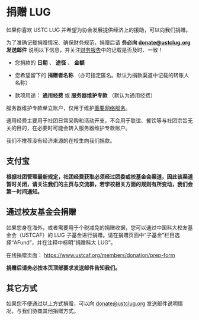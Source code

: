 ---
---

# 捐赠 LUG

如果你喜欢 USTC LUG 并希望为协会发展提供经济上的援助，可以向我们捐赠。

为了准确记载捐赠情况、确保财务规范，捐赠后请 **务必向 donate@ustclug.org 发送邮件** 说明以下信息，并关注[财务报告](/wiki/lug/finance/ "/news/finance/")中的记载是否及时、一致！

- 您捐款的 **日期** 、 **途径** 、 **金额**

- 您希望留下的 **捐赠者名称** （亦可指定匿名。默认为捐款渠道中记载的转账人名称）

- 款项用途： **通用经费** 或 **服务器维护专款** （默认为通用经费）

服务器维护专款单立账户，仅用于维护[重要网络服务](/wiki/lug/services "lug:services:start")。

通用经费主要用于社团日常采购和活动开支，不会用于联谊、餐饮等与社团宗旨无关的目的，在必要时可能会转入服务器维护专款账户。

我们不推荐没有经济来源的在校生向我们捐款。

## 支付宝

**根据社团管理最新规定，社团经费获取必须经过团委或校基金会渠道，因此该渠道暂时关闭，请关注我们的主页与交流群，若学校相关方面的规则有所变动，我们会第一时间通知。**

## 通过校友基金会捐赠

如果您身在海外，或者需要用于个税减免的捐赠收据，您可以通过中国科大校友基金会（USTCAF）的 LUG 子基金进行捐赠。请在捐赠页面中“子基金”栏目选择“AFund”，并在注释中标明“捐赠科大 LUG”。

在线捐赠页面： <https://www.ustcaf.org/members/donation/prep-form>

**捐赠后请务必按本页顶部要求发送邮件告知我们。**

## 其它方式

如果您不便通过以上方式捐赠，可以向 donate@ustclug.org 发送邮件说明情况，与我们协商其他捐赠方式。
